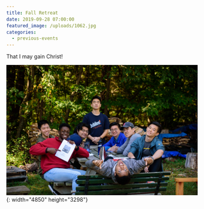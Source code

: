 ```yaml
---
title: Fall Retreat
date: 2019-09-28 07:00:00
featured_image: /uploads/1062.jpg
categories:
  - previous-events
---
```


That I may gain Christ\!

![](/uploads/0817.jpg){: width="4850" height="3298"}